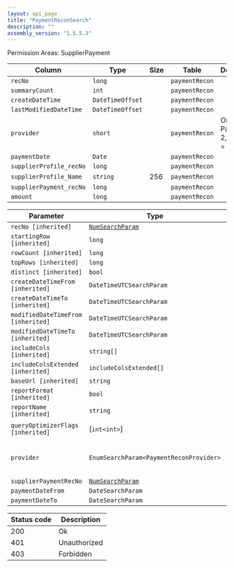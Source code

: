 ```yaml
---
layout: api_page
title: "PaymentReconSearch"
description: ""
assembly_version: "1.5.5.3"
---
```




Permission Areas: SupplierPayment

| Column | Type | Size | Table | Description |
| ------ | ---- | ---- | ----- | ----------- |
| `recNo` | `long` |  | `paymentRecon` | 
| `summaryCount` | `int` |  | `paymentRecon` | 
| `createDateTime` | `DateTimeOffset` |  | `paymentRecon` | 
| `lastModifiedDateTime` | `DateTimeOffset` |  | `paymentRecon` | 
| `provider` | `short` |  | `paymentRecon` | Onyx = 1, Paymode = 2, Custom = 3
| `paymentDate` | `Date` |  | `paymentRecon` | 
| `supplierProfile_recNo` | `long` |  | `paymentRecon` | 
| `supplierProfile_Name` | `string` | 256 | `paymentRecon` | 
| `supplierPayment_recNo` | `long` |  | `paymentRecon` | 
| `amount` | `long` |  | `paymentRecon` | 

| Parameter | Type | Linked Column | Description |
| --------- | ---- | ------------- | ----------- |
| `recNo [inherited]` | [`NumSearchParam`](NumSearchParam) | `recNo` | 
| `startingRow [inherited]` | `long` |  | 
| `rowCount [inherited]` | `long` |  | 
| `topRows [inherited]` | `long` |  | 
| `distinct [inherited]` | `bool` |  | 
| `createDateTimeFrom [inherited]` | `DateTimeUTCSearchParam` |  | 
| `createDateTimeTo [inherited]` | `DateTimeUTCSearchParam` |  | 
| `modifiedDateTimeFrom [inherited]` | `DateTimeUTCSearchParam` |  | 
| `modifiedDateTimeTo [inherited]` | `DateTimeUTCSearchParam` |  | 
| `includeCols [inherited]` | `string[]` |  | 
| `includeColsExtended [inherited]` | `includeColsExtended[]` |  | 
| `baseUrl [inherited]` | `string` |  | 
| `reportFormat [inherited]` | `bool` |  | 
| `reportName [inherited]` | `string` |  | 
| `queryOptimizerFlags [inherited]` | [`int<int>`] |  | Recompile = 1
| `provider` | `EnumSearchParam<PaymentReconProvider>` | `provider` | Onyx = 1, Paymode = 2, Custom = 3
| `supplierPaymentRecNo` | [`NumSearchParam`](NumSearchParam) | `supplierPayment_recNo` | 
| `paymentDateFrom` | `DateSearchParam` | `paymentDate` | 
| `paymentDateTo` | `DateSearchParam` | `paymentDate` | 

| Status code | Description |
| ----------- | ----------- |
| 200 | Ok |
| 401 | Unauthorized |
| 403 | Forbidden |


